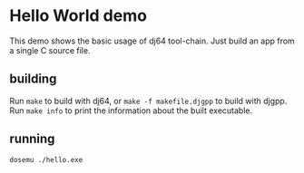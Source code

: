 # Hello World demo

This demo shows the basic usage of dj64 tool-chain.
Just build an app from a single C source file.

## building

Run `make` to build with dj64, or `make -f makefile.djgpp` to build
with djgpp. Run `make info` to print the information about the built
executable.

## running

`dosemu ./hello.exe`
